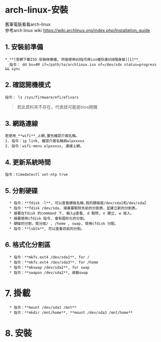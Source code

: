 # arch-linux-安裝  
舊筆電裝看看arch-linux  
參考arch linux wiki
<https://wiki.archlinux.org/index.php/Installation_guide>  
  

## 1. 安裝前準備  
    *_**[官網下載ISO 安裝映像檔, 然後使用dd指令將iso檔存進USB隨身碟][1]**_  
      指令： dd bs=4M if=/path/to/archlinux.iso of=/dev/sdx status=progress && sync  

[1]:https://wiki.archlinux.org/index.php/USB_flash_installation_media

## 2. 確認開機模式  
    指令： ls /sys/firmware/efi/efivars  
>若此資料夾不存在，代表就可能是bios開機  
  
## 3. 網路連線  
    若使用_**wifi**_上網,要先確認介面名稱。  
    1. 指令：ip link, 確認介面名稱爲wlpxxxxx  
    2. 指令：wifi-menu wlpxxxxx, 連接上網。  
  
## 4. 更新系統時間  
    指令：timedatectl set-ntp true  
  
## 5. 分割硬碟  
      * 指令：**fdisk -l**, 可以查看硬碟名稱,我的硬碟是/dev/sda1和/dev/sda2
      * 指令：**fdisk /dev/sda, 接着要刪除先前的分割表，並建立新的分割表。
      * 接著在fdisk 的command 下, 輸入p查看, d 刪除, n 建立, w 寫入。  
      * 接著使用cfdisk 指令, 會有圖形化的分割。
      * 硬碟的分割，我分成/ , /home , swap, 使用cfdisk 分配。
      * 指令：**lsblk**, 可以查看目前的分割。  
  
## 6. 格式化分割區  
      * 指令：**mkfs.ext4 /dev/sda1**, for /
      * 指令：**mkfs.ext4 /dev/sda3**, for /home
      * 指令：**mkswap /dev/sda2**, for swap
      * 指令：**swapon /dev/sda2**, 啟動swap  
     
# 7. 掛載
      * 指令：**mount /dev/sda1 /mnt**
      * 指令：**mkdir /mnt/home**, **mount /dev/sda3 /mnt/home**  

# 8. 安裝

